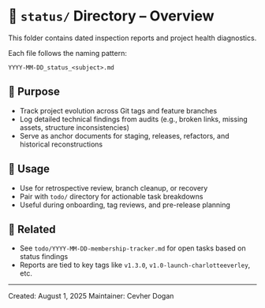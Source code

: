 # 📁 `status/` Directory – Overview

This folder contains dated inspection reports and project health diagnostics.

Each file follows the naming pattern:

```
YYYY-MM-DD_status_<subject>.md
```

## 📌 Purpose

* Track project evolution across Git tags and feature branches
* Log detailed technical findings from audits (e.g., broken links, missing assets, structure inconsistencies)
* Serve as anchor documents for staging, releases, refactors, and historical reconstructions

## 📘 Usage

* Use for retrospective review, branch cleanup, or recovery
* Pair with `todo/` directory for actionable task breakdowns
* Useful during onboarding, tag reviews, and pre-release planning

## 📎 Related

* See `todo/YYYY-MM-DD-membership-tracker.md` for open tasks based on status findings
* Reports are tied to key tags like `v1.3.0`, `v1.0-launch-charlotteeverley`, etc.

---

Created: August 1, 2025
Maintainer: Cevher Dogan

